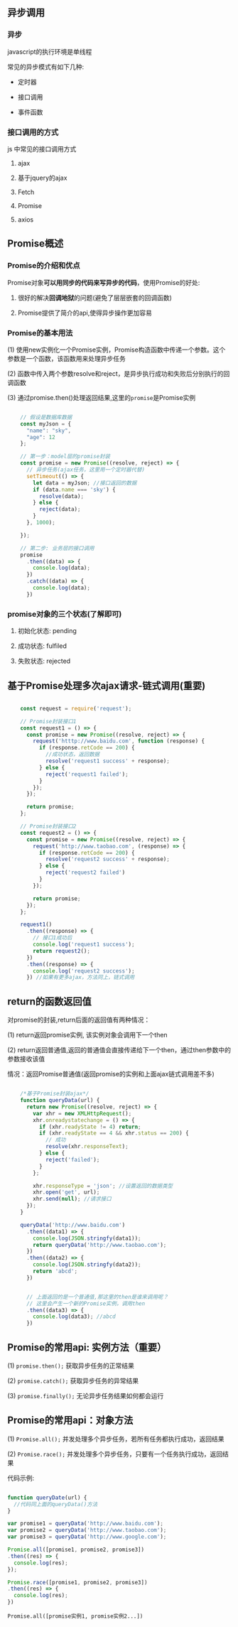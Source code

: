 ## 异步调用

### 异步

javascript的执行环境是单线程

常见的异步模式有如下几种: 

- 定时器

- 接口调用

- 事件函数


### 接口调用的方式

js 中常见的接口调用方式

1. ajax

2. 基于jquery的ajax

3. Fetch

4. Promise

5. axios


## Promise概述

### Promise的介绍和优点

Promise对象**可以用同步的代码来写异步的代码**，使用Promise的好处:

1. 很好的解决**回调地狱**的问题(避免了层层嵌套的回调函数)

2. Promise提供了简介的api,使得异步操作更加容易


### Promise的基本用法

(1) 使用new实例化一个Promise实例，Promise构造函数中传递一个参数。这个参数是一个函数，该函数用来处理异步任务

(2) 函数中传入两个参数resolve和reject，是异步执行成功和失败后分别执行的回调函数

(3) 通过promise.then()处理返回结果,这里的`promise`是Promise实例


```javascript

    // 假设是数据库数据
    const myJson = {
      "name": "sky",
      "age": 12
    };

    // 第一步：model层的promise封装
    const promise = new Promise((resolve, reject) => {
      // 异步任务(ajax任务，这里用一个定时器代替)
      setTimeout(() => {
        let data = myJson; //接口返回的数据
        if (data.name === 'sky') {
          resolve(data);
        } else {
          reject(data);
        }
      }, 1000);

    });

    // 第二步: 业务层的接口调用
    promise
      .then((data) => {
        console.log(data);
      })
      .catch((data) => {
        console.log(data);
      })

```

### promise对象的三个状态(了解即可)

1. 初始化状态: pending

2. 成功状态: fulfiled

3. 失败状态: rejected


## 基于Promise处理多次ajax请求-链式调用(重要)

```javascript

    const request = require('request');

    // Promise封装接口1
    const request1 = () => {
      const promise = new Promise((resolve, reject) => {
        request('htttp://www.baidu.com', function (response) {
          if (response.retCode == 200) {
            //成功状态，返回数据
            resolve('request1 success' + response);
          } else {
            reject('request1 failed');
          }
        });
      });

      return promise;
    };

    // Promise封装接口2
    const request2 = () => {
      const promise = new Promise((resolve, reject) => {
        request('http://www.taobao.com', (response) => {
          if (response.retCode == 200) {
            resolve('request2 success' + response);
          } else {
            reject('request2 failed')
          }
        });

        return promise;
      });
    };

    request1()
      .then((response) => {
        // 接口1成功后
        console.log('request1 success');
        return request2();
      })
      .then((response) => {
        console.log('request2 success');
      }) //如果有更多ajax，方法同上，链式调用


```

## return的函数返回值

对promise的封装,return后面的返回值有两种情况：

(1) return返回promise实例, 该实例对象会调用下一个then

(2) return返回普通值,返回的普通值会直接传递给下一个then，通过then参数中的参数接收该值

情况：返回Promise普通值(返回promise的实例和上面ajax链式调用差不多)

```javascript

    /*基于Promise封装ajax*/
    function queryData(url) {
      return new Promise((resolve, reject) => {
        var xhr = new XMLHttpRequest();
        xhr.onreadystatechange = () => {
          if (xhr.readyState != 4) return;
          if (xhr.readyState == 4 && xhr.status == 200) {
            // 成功
            resolve(xhr.responseText);
          } else {
            reject('failed');
          }
        };

        xhr.responseType = 'json'; //设置返回的数据类型
        xhr.open('get', url);
        xhr.send(null); //请求接口
      });
    }

    queryData('http://www.baidu.com')
      .then((data1) => {
        console.log(JSON.stringfy(data1));
        return queryData('http://www.taobao.com');
      })
      .then((data2) => {
        console.log(JSON.stringfy(data2));
        return 'abcd';
      })


      // 上面返回的是一个普通值,那这里的then是谁来调用呢？
      // 这里会产生一个新的Promise实例，调用then
      .then((data3) => {
        console.log(data3); //abcd
      })

```

## Promise的常用api: 实例方法（重要）

(1) `promise.then();` 获取异步任务的正常结果

(2) `promise.catch();` 获取异步任务的异常结果

(3) `promise.finally();` 无论异步任务结果如何都会运行



## Promise的常用api：对象方法

(1) `Promise.all();` 并发处理多个异步任务，若所有任务都执行成功，返回结果

(2) `Promise.race();` 并发处理多个异步任务，只要有一个任务执行成功，返回结果

代码示例: 

```javascript

function queryDate(url) {
  //代码同上面的queryData()方法
}

var promise1 = queryData('http://www.baidu.com');
var promise2 = queryData('http://www.taobao.com');
var promise3 = queryData('http://www.google.com');

Promise.all([promise1, promise2, promise3])
.then((res) => {
  console.log(res);
});

Promise.race([promise1, promise2, promise3])
.then((res) => {
  console.log(res);
})

```

`Promise.all([promise实例1, promise实例2...])`